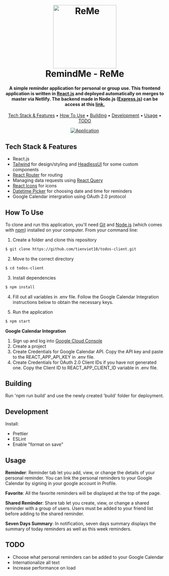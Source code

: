 
<h1 align="center">
  <br>
  <a href="http://remeapp.netlify.app"><img src="https://user-images.githubusercontent.com/70352144/191369786-648bd405-70c2-47ca-bc43-529ae7bb7b62.png" alt="ReMe" width="200"></a>
  <br>
  RemindMe - ReMe
  <br>
</h1>

<h4 align="center">A simple reminder application for personal or group use. This frontend application is written in <a href="https://reactjs.org/">React.js</a> and deployed automatically on merges to master via Netlify. The backend made in Node.js (<a href="https://expressjs.com/">Express.js</a>) can be access at this <a href="https://github.com/tienviet10/todos-server">link.</a></h4>

<p align="center">
  <a href="#key-features">Tech Stack & Features</a> •
  <a href="#how-to-use">How To Use</a> •
  <a href="#building">Building</a> •
  <a href="#development">Development</a> •
  <a href="#usage">Usage</a> •
  <a href="#todo">TODO</a>
</p>

<div align="center">
  <a href=""><img src="https://user-images.githubusercontent.com/70352144/191378535-68036f59-8a9a-4d27-b4a0-165614571996.gif" alt="Application" ></a>
</div>

## Tech Stack & Features

* React.js
* [Tailwind](https://tailwindcss.com/) for design/styling and [HeadlessUI](https://headlessui.com) for some custom components
* [React Router](https://reactrouter.com/) for routing
* Managing data requests using [React Query](https://react-query-v3.tanstack.com)
* [React Icons](https://react-icons.github.io/react-icons/) for icons
* [Datetime Picker](https://github.com/wojtekmaj/react-datetime-picker#readme) for choosing date and time for reminders
* Google Calendar intergration using OAuth 2.0 protocol

## How To Use

To clone and run this application, you'll need [Git](https://git-scm.com) and [Node.js](https://nodejs.org/en/download/) (which comes with [npm](http://npmjs.com)) installed on your computer. From your command line:

1. Create a folder and clone this repository

```sh
$ git clone https://github.com/tienviet10/todos-client.git
```

2. Move to the correct directory

```sh
$ cd todos-client
```

3. Install dependencies

```sh
$ npm install
```
4. Fill out all variables in .env file. Follow the Google Calendar Integration instructions below to obtain the necessary keys.

5. Run the application

```sh
$ npm start
```

**Google Calendar Integration**

1. Sign up and log into [Google Cloud Console](https://console.cloud.google.com/)
2. Create a project
3. Create Credentials for Google Calendar API. Copy the API key and paste to the REACT_APP_API_KEY in .env file. 
4. Create Credentials for OAuth 2.0 Client IDs if you have not generated one. Copy the Client ID to REACT_APP_CLIENT_ID variable in .env file.

## Building

Run 'npm run build' and use the newly created 'build' folder for deployment.

## Development

Install:
- Prettier
- ESLint
- Enable "format on save"

## Usage

**Reminder**: Reminder tab let you add, view, or change the details of your personal reminder. You can link the personal reminders to your Google Calendar by signing in your google account in Profile. 

**Favorite**: All the favorite reminders will be displayed at the top of the page. 

**Shared Reminder**: Share tab let you create, view, or change a shared reminder with a group of users. Users must be added to your friend list before adding to the shared reminder.

**Seven Days Summary**: In notification, seven days summary displays the summary of today reminders as well as this week reminders.


## TODO

* Choose what personal reminders can be added to your Google Calendar
* Internationalize all text
* Increase performance on load
